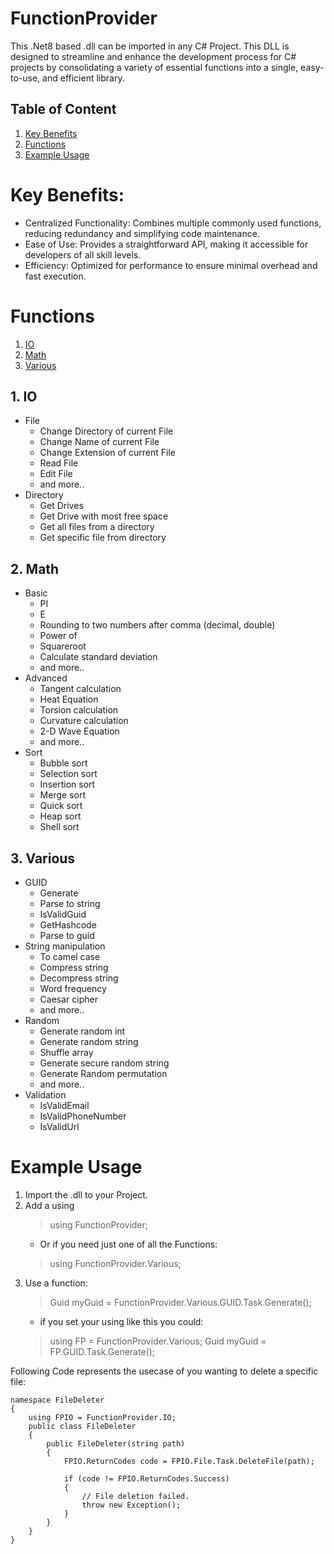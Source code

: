 # FunctionProvider
This .Net8 based .dll can be imported in any C# Project.
This DLL is designed to streamline and enhance the development process for C# projects by consolidating a variety of essential functions into a single, easy-to-use, and efficient library.

## Table of Content
1) [Key Benefits](https://github.com/Chookees/FunctionProvider/tree/main?tab=readme-ov-file#key-benefits)
2) [Functions](https://github.com/Chookees/FunctionProvider/tree/main#functions)
3) [Example Usage](https://github.com/Chookees/FunctionProvider/tree/main#example-usage)

# Key Benefits:
- Centralized Functionality: Combines multiple commonly used functions, reducing redundancy and simplifying code maintenance.
- Ease of Use: Provides a straightforward API, making it accessible for developers of all skill levels.
- Efficiency: Optimized for performance to ensure minimal overhead and fast execution.

# Functions
1) [IO](https://github.com/Chookees/FunctionProvider/tree/main#1-io)
2) [Math](https://github.com/Chookees/FunctionProvider/tree/main#2-math)
5) [Various](https://github.com/Chookees/FunctionProvider/tree/main#5-various)

## 1. IO
- File
    - Change Directory of current File
    - Change Name of current File
    - Change Extension of current File
    - Read File
    - Edit File
    - and more..
- Directory
    - Get Drives
    - Get Drive with most free space
    - Get all files from a directory
    - Get specific file from directory

## 2. Math
- Basic
    - PI
    - E
    - Rounding to two numbers after comma (decimal, double)
    - Power of
    - Squareroot
    - Calculate standard deviation
    - and more..
- Advanced
    - Tangent calculation
    - Heat Equation
    - Torsion calculation
    - Curvature calculation
    - 2-D Wave Equation
    - and more..
- Sort
    - Bubble sort
    - Selection sort
    - Insertion sort
    - Merge sort
    - Quick sort
    - Heap sort
    - Shell sort

## 3. Various
- GUID
    - Generate
    - Parse to string
    - IsValidGuid
    - GetHashcode
    - Parse to guid
- String manipulation
    - To camel case
    - Compress string
    - Decompress string
    - Word frequency
    - Caesar cipher
    - and more..
- Random
    - Generate random int
    - Generate random string
    - Shuffle array
    - Generate secure random string
    - Generate Random permutation
    - and more..
- Validation
    - IsValidEmail
    - IsValidPhoneNumber
    - IsValidUrl

# Example Usage
1) Import the .dll to your Project.
2) Add a using
   > using FunctionProvider;
    - Or if you need just one of all the Functions:
   > using FunctionProvider.Various;
3) Use a function:
   > Guid myGuid = FunctionProvider.Various.GUID.Task.Generate();
   - if you set your using like this you could:
   > using FP = FunctionProvider.Various;
   > Guid myGuid = FP.GUID.Task.Generate();

Following Code represents the usecase of you wanting to delete a specific file:
```
namespace FileDeleter
{
    using FPIO = FunctionProvider.IO;
    public class FileDeleter
    {
        public FileDeleter(string path)
        {
            FPIO.ReturnCodes code = FPIO.File.Task.DeleteFile(path);

            if (code != FPIO.ReturnCodes.Success)
            {
                // File deletion failed.
                throw new Exception();
            }
        }
    }
}
```
